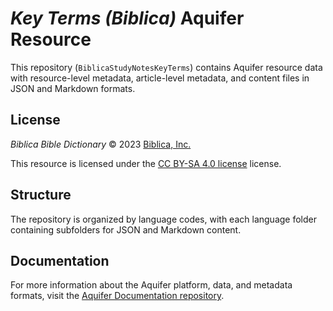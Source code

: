# _Key Terms (Biblica)_ Aquifer Resource

This repository (`BiblicaStudyNotesKeyTerms`) contains Aquifer resource data with resource-level metadata, article-level metadata, and content files in JSON and Markdown formats.

## License

_Biblica Bible Dictionary_ © 2023 [Biblica, Inc.](https://www.biblica.com/)

This resource is licensed under the [CC BY-SA 4.0 license](https://creativecommons.org/licenses/by-sa/4.0/legalcode.en) license.

## Structure

The repository is organized by language codes, with each language folder containing subfolders for JSON and Markdown content.

## Documentation

For more information about the Aquifer platform, data, and metadata formats, visit the [Aquifer Documentation repository](https://github.com/BibleAquifer/BiblicaStudyNotesKeyTerms).
